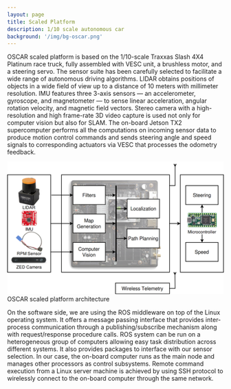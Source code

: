 ```yaml
---
layout: page
title: Scaled Platform
description: 1/10 scale autonomous car
background: '/img/bg-oscar.png'
---
```


OSCAR scaled platform is based on the 1/10-scale Traxxas Slash 4X4 Platinum race truck, fully assembled with VESC unit, a brushless motor, and a steering servo. The sensor suite has been carefully selected to facilitate a wide range of autonomous driving algorithms. LIDAR obtains positions of objects in a wide field of view up to a distance of 10 meters with millimeter resolution. IMU features three 3-axis sensors — an accelerometer, gyroscope, and magnetometer — to sense linear acceleration, angular rotation velocity, and magnetic field vectors. Stereo camera with a high-resolution and high frame-rate 3D video capture is used not only for computer vision but also for SLAM. The on-board Jetson TX2 supercomputer performs all the computations on incoming sensor data to produce motion control commands and sends steering angle and speed signals to corresponding actuators via VESC that processes the odometry feedback.

<img class="img-fluid" src="img/oscar-arch.png">
<span class="caption text-muted">OSCAR scaled platform architecture</span>

On the software side, we are using the ROS middleware on top of the Linux operating system.  It offers a message passing interface that provides inter-process communication through a publishing/subscribe mechanism along with request/response procedure calls.  ROS system can be run on a heterogeneous group of computers allowing easy task distribution across different systems. It also provides packages to interface with our sensor selection. In our case, the on-board computer runs as the main node and manages other processors as control subsystems.  Remote command execution from a Linux server machine is achieved by using SSH protocol to wirelessly connect to the on-board computer through the same network.
